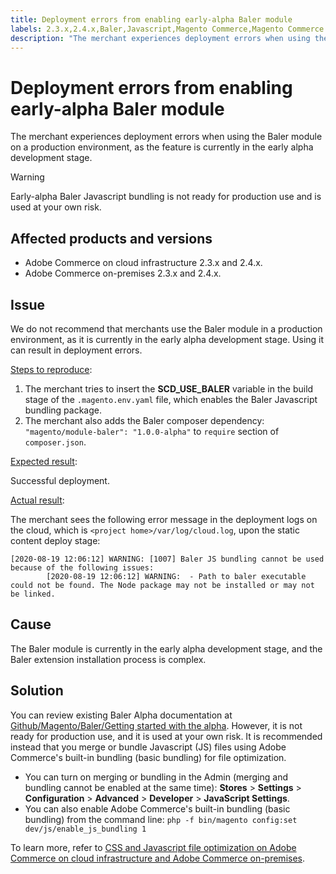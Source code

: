 ```yaml
---
title: Deployment errors from enabling early-alpha Baler module
labels: 2.3.x,2.4.x,Baler,Javascript,Magento Commerce,Magento Commerce Cloud,deploy,deployment,deployment error,deployment fails,github,troubleshooting,Adobe Commerce,cloud infrastructure,on-premises
description: "The merchant experiences deployment errors when using the Baler module on a production environment, as the feature is currently in the early alpha development stage."
---
```


# Deployment errors from enabling early-alpha Baler module

The merchant experiences deployment errors when using the Baler module on a production environment, as the feature is currently in the early alpha development stage.

>[!WARNING]
>
>Early-alpha Baler Javascript bundling is not ready for production use and is used at your own risk.

## Affected products and versions

* Adobe Commerce on cloud infrastructure 2.3.x and 2.4.x.
* Adobe Commerce on-premises 2.3.x and 2.4.x.

## Issue

We do not recommend that merchants use the Baler module in a production environment, as it is currently in the early alpha development stage. Using it can result in deployment errors.

<u>Steps to reproduce</u>:

1. The merchant tries to insert the **SCD\_USE\_BALER** variable in the build stage of the `.magento.env.yaml` file, which enables the Baler Javascript bundling package.
1. The merchant also adds the Baler composer dependency: `"magento/module-baler": "1.0.0-alpha"` to `require` section of `composer.json`.

<u>Expected result</u>:

Successful deployment.

<u>Actual result</u>:

The merchant sees the following error message in the deployment logs on the cloud, which is `<project home>/var/log/cloud.log`, upon the static content deploy stage:

```clike
[2020-08-19 12:06:12] WARNING: [1007] Baler JS bundling cannot be used because of the following issues:
        [2020-08-19 12:06:12] WARNING:  - Path to baler executable could not be found. The Node package may not be installed or may not be linked.
```

## Cause

The Baler module is currently in the early alpha development stage, and the Baler extension installation process is complex.

## Solution

You can review existing Baler Alpha documentation at [Github/Magento/Baler/Getting started with the alpha](https://github.com/magento/baler/blob/master/docs/ALPHA.md). However, it is not ready for production use, and it is used at your own risk. It is recommended instead that you merge or bundle Javascript (JS) files using Adobe Commerce's built-in bundling (basic bundling) for file optimization.

* You can turn on merging or bundling in the Admin (merging and bundling cannot be enabled at the same time): **Stores** > **Settings** > **Configuration** > **Advanced** > **Developer** > **JavaScript Settings**.
* You can also enable Adobe Commerce's built-in bundling (basic bundling) from the command line: `php -f bin/magento config:set dev/js/enable_js_bundling 1`

To learn more, refer to [CSS and Javascript file optimization on Adobe Commerce on cloud infrastructure and Adobe Commerce on-premises](https://support.magento.com/hc/en-us/articles/360044482152). 

